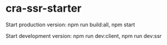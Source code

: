 # cra-ssr-starter

Start production version: npm run build:all, npm start

Start development version: npm run dev:client, npm run dev:ssr
